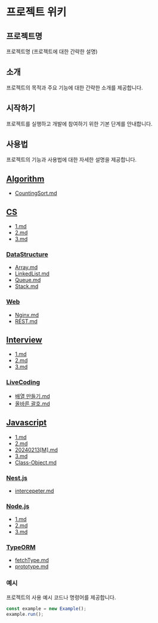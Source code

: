 # 프로젝트 위키

## 프로젝트명

프로젝트명 (프로젝트에 대한 간략한 설명)

## 소개

프로젝트의 목적과 주요 기능에 대한 간략한 소개를 제공합니다.

## 시작하기

프로젝트를 실행하고 개발에 참여하기 위한 기본 단계를 안내합니다.

## 사용법

프로젝트의 기능과 사용법에 대한 자세한 설명을 제공합니다.

## [Algorithm](Algorithm/README.md)
- [CountingSort.md](Algorithm/CountingSort.md)

## [CS](CS/README.md)
- [1.md](CS/1.md)
- [2.md](CS/2.md)
- [3.md](CS/3.md)

### [DataStructure](CS/DataStructure/README.md)
- [Array.md](CS/DataStructure/Array.md)
- [LinkedList.md](CS/DataStructure/LinkedList.md)
- [Queue.md](CS/DataStructure/Queue.md)
- [Stack.md](CS/DataStructure/Stack.md)

### [Web](CS/Web/README.md)
- [Nginx.md](CS/Web/Nginx.md)
- [REST.md](CS/Web/REST.md)

## [Interview](Interview/README.md)
- [1.md](Interview/1.md)
- [2.md](Interview/2.md)
- [3.md](Interview/3.md)

### [LiveCoding](Interview/LiveCoding/README.md)
- [배열 만들기.md](Interview/LiveCoding/배열%20만들기.md)
- [올바른 괄호.md](Interview/LiveCoding/올바른%20괄호.md)

## [Javascript](Javascript/README.md)
- [1.md](Javascript/1.md)
- [2.md](Javascript/2.md)
- [20240213[M].md](Javascript/20240213[M].md)
- [3.md](Javascript/3.md)
- [Class-Object.md](Javascript/Class-Object.md)

### [Nest.js](Javascript/Nest.js/README.md)
- [intercepeter.md](Javascript/Nest.js/intercepeter.md)

### [Node.js](Javascript/Node.js/README.md)
- [1.md](Javascript/Node.js/1.md)
- [2.md](Javascript/Node.js/2.md)
- [3.md](Javascript/Node.js/3.md)

### [TypeORM](Javascript/TypeORM/README.md)
- [fetchType.md](Javascript/TypeORM/fetchType.md)
- [prototype.md](Javascript/prototype.md)

### 예시

프로젝트의 사용 예시 코드나 명령어를 제공합니다.

```javascript
const example = new Example();
example.run();
```
